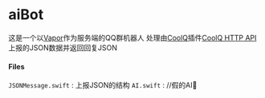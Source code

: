 # aiBot
这是一个以[Vapor](https://github.com/vapor/vapor)作为服务端的QQ群机器人
处理由[CoolQ](https://cqp.cc/)插件[CoolQ HTTP API](https://github.com/richardchien/coolq-http-api)上报的JSON数据并返回回复JSON

#### Files
`JSONMessage.swift` : 上报JSON的结构
`AI.swift` : //假的AI🤪

